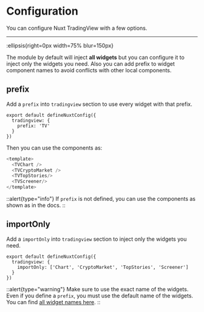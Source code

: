 # Configuration

You can configure Nuxt TradingView with a few options.

---

:ellipsis{right=0px width=75% blur=150px}

The module by default will inject **all widgets** but you can configure it to inject only the widgets you need. Also you can add prefix to widget component names to avoid conflicts with other local components.

## prefix

Add a `prefix` into `tradingview` section to use every widget with that prefix.


```js{}[nuxt.config.ts]
export default defineNuxtConfig({
  tradingview: {
    prefix: 'TV' 
  }
})
```

Then you can use the components as:

```js
<template>
  <TVChart />
  <TVCryptoMarket />
  <TVTopStories/>
  <TVScreener/>
</template>
```

::alert{type="info"}
If `prefix` is not defined, you can use the components as shown as in the docs. 
::


## importOnly

Add a `importOnly` into `tradingview` section to inject only the widgets you need.

```js{}[nuxt.config.ts]
export default defineNuxtConfig({
  tradingview: {
    importOnly: ['Chart', 'CryptoMarket', 'TopStories', 'Screener'] 
  }
})
```

::alert{type="warning"}
Make sure to use the exact name of the widgets. Even if you define a `prefix`, you must use the default name of the widgets. You can find [all widget names here](/documentation/widgets/overview/).
::


